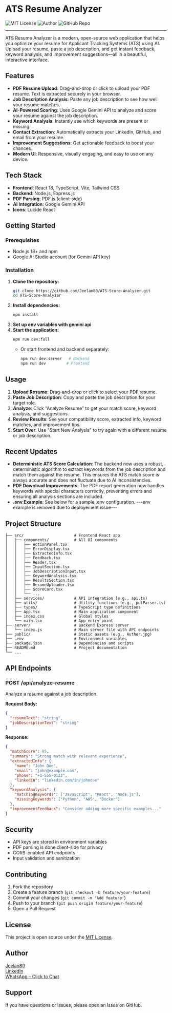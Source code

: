 # ATS Resume Analyzer

![MIT License](https://img.shields.io/badge/license-MIT-green)
![Author](https://img.shields.io/badge/author-Jeelan80-blue)
![GitHub Repo](https://img.shields.io/badge/repo-ATS--Score--Analyzer-blue?logo=github)

---

ATS Resume Analyzer is a modern, open-source web application that helps you optimize your resume for Applicant Tracking Systems (ATS) using AI. Upload your resume, paste a job description, and get instant feedback, keyword analysis, and improvement suggestions—all in a beautiful, interactive interface.

## Features

- **PDF Resume Upload**: Drag-and-drop or click to upload your PDF resume. Text is extracted securely in your browser.
- **Job Description Analysis**: Paste any job description to see how well your resume matches.
- **AI-Powered Scoring**: Uses Google Gemini API to analyze and score your resume against the job description.
- **Keyword Analysis**: Instantly see which keywords are present or missing.
- **Contact Extraction**: Automatically extracts your LinkedIn, GitHub, and email from your resume.
- **Improvement Suggestions**: Get actionable feedback to boost your chances.
- **Modern UI**: Responsive, visually engaging, and easy to use on any device.

## Tech Stack

- **Frontend**: React 18, TypeScript, Vite, Tailwind CSS
- **Backend**: Node.js, Express.js
- **PDF Parsing**: PDF.js (client-side)
- **AI Integration**: Google Gemini API
- **Icons**: Lucide React

## Getting Started

### Prerequisites
- Node.js 18+ and npm
- Google AI Studio account (for Gemini API key)

### Installation

1. **Clone the repository:**
   ```bash
   git clone https://github.com/Jeelan80/ATS-Score-Analyzer.git
   cd ATS-Score-Analyzer
   ```
2. **Install dependencies:**
   ```bash
   npm install
   ```
3. **Set up env variables with gemini api**
4. **Start the application:**
   ```bash
   npm run dev:full
   ```
   - Or start frontend and backend separately:
     ```bash
     npm run dev:server   # Backend
     npm run dev         # Frontend
     ```



## Usage

1. **Upload Resume**: Drag-and-drop or click to select your PDF resume.
2. **Paste Job Description**: Copy and paste the job description for your target role.
3. **Analyze**: Click "Analyze Resume" to get your match score, keyword analysis, and suggestions.
4. **Review Results**: See your compatibility score, extracted info, keyword matches, and improvement tips.
5. **Start Over**: Use "Start New Analysis" to try again with a different resume or job description.

## Recent Updates

- **Deterministic ATS Score Calculation**: The backend now uses a robust, deterministic algorithm to extract keywords from the job description and match them against the resume. This ensures the ATS match score is always accurate and does not fluctuate due to AI inconsistencies.
- **PDF Download Improvements**: The PDF report generation now handles keywords with special characters correctly, preventing errors and ensuring all analysis sections are included.
- **.env Example**: See below for a sample .env configuration.
---env example is removed due to deployement issue---

## Project Structure

```
├── src/                      # Frontend React app
│   ├── components/           # All UI components
│   │   ├── ActionPanel.tsx
│   │   ├── ErrorDisplay.tsx
│   │   ├── ExtractedInfo.tsx
│   │   ├── Feedback.tsx
│   │   ├── Header.tsx
│   │   ├── InputSection.tsx
│   │   ├── JobDescriptionInput.tsx
│   │   ├── KeywordAnalysis.tsx
│   │   ├── ResultsSection.tsx
│   │   ├── ResumeUploader.tsx
│   │   ├── ScoreCard.tsx
│   │   └── ...
│   ├── services/             # API integration (e.g., api.ts)
│   ├── utils/                # Utility functions (e.g., pdfParser.ts)
│   ├── types/                # TypeScript type definitions
│   ├── App.tsx               # Main application component
│   ├── index.css             # Global styles
│   └── main.tsx              # App entry point
├── server/                   # Backend Express server
│   └── index.js              # Main server file with API endpoints
├── public/                   # Static assets (e.g., Author.jpg)
├── .env                      # Environment variables
├── package.json              # Dependencies and scripts
├── README.md                 # Project documentation
└── ...
```

## API Endpoints

### POST /api/analyze-resume
Analyze a resume against a job description.

**Request Body:**
```json
{
  "resumeText": "string",
  "jobDescriptionText": "string"
}
```
**Response:**
```json
{
  "matchScore": 85,
  "summary": "Strong match with relevant experience",
  "extractedInfo": {
    "name": "John Doe",
    "email": "john@example.com",
    "phone": "+1-555-0123",
    "linkedin": "linkedin.com/in/johndoe"
  },
  "keywordAnalysis": {
    "matchingKeywords": ["JavaScript", "React", "Node.js"],
    "missingKeywords": ["Python", "AWS", "Docker"]
  },
  "improvementFeedback": "Consider adding more specific examples..."
}
```

## Security
- API keys are stored in environment variables
- PDF parsing is done client-side for privacy
- CORS-enabled API endpoints
- Input validation and sanitization

## Contributing

1. Fork the repository
2. Create a feature branch (`git checkout -b feature/your-feature`)
3. Commit your changes (`git commit -m 'Add feature'`)
4. Push to your branch (`git push origin feature/your-feature`)
5. Open a Pull Request

## License

This project is open source under the [MIT License](LICENSE).

## Author

[Jeelan80](https://github.com/Jeelan80)  
[LinkedIn](https://www.linkedin.com/in/jeelan80)  
[WhatsApp – Click to Chat](https://wa.me/8197973038)

## Support

If you have questions or issues, please open an issue on GitHub.